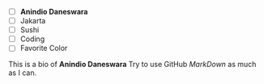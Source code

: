  - [ ] **Anindio Daneswara**
 - [ ] Jakarta
 - [ ] Sushi
 - [ ] Coding
 - [ ] Favorite Color

 This is a bio of **Anindio Daneswara**
 Try to use GitHub *MarkDown* as much as I can.
